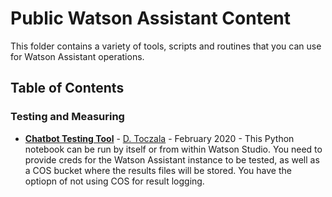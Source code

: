 # Public Watson Assistant Content

This folder contains a variety of tools, scripts and routines that you can use for Watson Assistant operations.

## Table of Contents

### Testing and Measuring

- **[Chatbot Testing Tool](https://github.com/public-data-and-ai-csm/Public-DataAI-Assets/blob/master/WatsonAssistant/CSM-BOT-KFold-Test.ipynb)** - [D. Toczala](https://github.com/dtoczala) - February 2020 - This Python notebook can be run by itself or from within Watson Studio.  You need to provide creds for the Watson Assistant instance to be tested, as well as a COS bucket where the results files will be stored.  You have the optiopn of not using COS for result logging.
